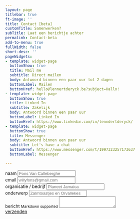 ```yaml
---
layout: page
titlebar: true
ft-image: ''
title: Contact [beta]
customTitle: Samenwerken?
subTitle: Laat een berichtje achter
permalink: Contact-beta
add-to-menu: true
fullWidth: false
short-desc: ''
pageWidgets:
- template: widget-page
  buttonShow: true
  title: Mail me
  subtitle: Direct mailen
  body: Antwoord binnen een paar uur tot 2 dagen
  buttonLabel: Mailen
  buttonHref: hello@lennertderyck.be?subject=Hallo!
- template: widget-page
  buttonShow: true
  title: Linked In
  subtitle: Zakelijk
  body: Antwoord binnen een paar uur
  buttonLabel: Linked In
  buttonHref: https://www.linkedin.com/in/lenndertderyck/
- template: widget-page
  buttonShow: true
  title: Messenger
  body: Antwoord binnen een paar uur
  subtitle: Let's have a chat
  buttonHref: https://www.messenger.com/t/1997323257173637
  buttonLabel: Messenger

---
```


<div class="row">
  <div class="col-12">
    <form action="https://forms.lennertderyck.be/setup/process.php" method="post">
    <input type="hidden" name="form_tools_initialize_form" value="1" />
    <input type="hidden" name="form_tools_form_id" value="1" />
      <div class="form-group mb-4">
        <label for="contactFormName">naam</label>
        <input type="text" class="form-control" id="contactFormName" placeholder="Fons Van Calleberghe">
      </div>
      <div class="form-group mb-4">
        <label for="contactFormEmail">email</label>
        <input type="email" class="form-control" id="contactFormEmail" placeholder="willyfons@gmail.com">
      </div>
      <div class="form-group mb-4">
        <label for="contactFormCompany">organisatie / bedrijf</label>
        <input type="text" class="form-control" id="contactFormCompany" placeholder="Planeet Jamaica">
      </div>
      <div class="form-group mb-4">
        <label for="contactFormSubject">onderwerp</label>
        <input type="text" class="form-control" id="contactFormSubject" placeholder="Zalmtoastjes en Orvallekes">
      </div>
      <div class="form-group form-control-textarea">
        <label for="contactFormMessage">bericht</label>
        <small class="d-block mb-3 fontw-700"><i class="fab fa-markdown"></i><span class="ml-1">Markdown supported</span></small>
        <textarea class="form-control" id="contactFormMessage" rows="2"></textarea>
      </div>
      <a class="btn" href="#">verzenden</a>
    </form>
  </div>
</div>